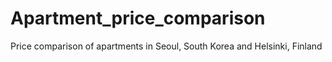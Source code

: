 # Apartment_price_comparison
Price comparison of apartments in Seoul, South Korea and Helsinki, Finland
